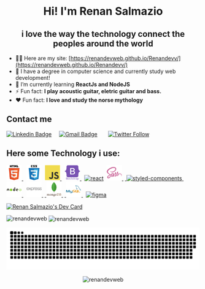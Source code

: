 <h1 align="center">Hi! I'm Renan Salmazio</h1>
<h2 align="center">i love the way the technology connect the peoples around the world</h2>



- 👨‍💻 Here are my site: [https://renandevweb.github.io/Renandevv/](https://renandevweb.github.io/Renandevv/)
- 👨‍ I have a degree in computer science and currently study web development!
- 🌱 I’m currently learning **ReactJs and NodeJS**
- ⚡ Fun fact:  **I play acoustic guitar, eletric guitar and bass.**
- :heart: Fun fact:  **I love and study the norse mythology**

## Contact me

[![Linkedin Badge](https://img.shields.io/badge/-RenanSalmazio-blue?style=flat-square&logo=Linkedin&logoColor=white&link=https://www.linkedin.com/in/renanarizasalmazio/)](https://www.linkedin.com/in/renanarizasalmazio/)&nbsp;&nbsp;&nbsp;&nbsp;&nbsp;[![Gmail Badge](https://img.shields.io/badge/-renandevweb-c14438?style=flat-square&logo=Gmail&logoColor=white&link=mailto:RenanDevWeb)](mailto:renandevweb@gmail.com) &nbsp;&nbsp;&nbsp;&nbsp;&nbsp;  [![Twitter Follow](https://img.shields.io/twitter/follow/renansalmazio?color=%231DA1F2&logo=Twitter&logoColor=1DA1F2&style=flat-square)](https://twitter.com/renansalmazio)


## Here some Technology i use: 

<p align="left">
<a href="https://www.w3.org"><img src="https://raw.githubusercontent.com/devicons/devicon/master/icons/html5/html5-original-wordmark.svg" alt="html5" width="40" height="40"/> </a>&nbsp; <a href="https://www.w3.org" target="_blank"><img src="https://raw.githubusercontent.com/devicons/devicon/master/icons/css3/css3-original-wordmark.svg" alt="css3" width="40" height="40"/></a>&nbsp; <a href="https://developer.mozilla.org/pt-BR/docs/Web/JavaScript/Reference" target="_blank"> <img src="https://raw.githubusercontent.com/devicons/devicon/master/icons/javascript/javascript-original.svg" alt="javascript" width="40" height="40"/> </a>&nbsp; <a href="https://www.mongodb.com/" target="_blank"><a href="https://getbootstrap.com" target="_blank"> <img src="https://raw.githubusercontent.com/devicons/devicon/master/icons/bootstrap/bootstrap-plain-wordmark.svg" alt="bootstrap" width="40" height="40"/> </a>&nbsp; <a href="https://www.w3schools.com/css/" target="_blank"> <a href="https://reactjs.org/" target="_blank"> <img src="https://reactnative.dev/img/header_logo.svg" alt="react" width="40" height="40"/></a>&nbsp; <a href="https://sass-lang.com" target="_blank"><img src="https://raw.githubusercontent.com/devicons/devicon/master/icons/sass/sass-original.svg" alt="sass" width="40" height="40"/> </a></img>&nbsp;<a href="https://styled-components.com" target="_blank"> <img src="https://styled-components.com/logo.png" alt="styled-components" width="40" height="40"/> </a>&nbsp;<a href="https://nodejs.org" target="_blank"> <img src="https://raw.githubusercontent.com/devicons/devicon/master/icons/nodejs/nodejs-original-wordmark.svg" alt="nodejs" width="40" height="40"/> </a>&nbsp; <a href="https://expressjs.com" target="_blank"><img src="https://raw.githubusercontent.com/devicons/devicon/master/icons/express/express-original-wordmark.svg" alt="express" width="40" height="40"/> </a> &nbsp;<a href="https://www.mongodb.com/" target="_blank"><a href="https://www.mongodb.com/" target="_blank"> <img src="https://raw.githubusercontent.com/devicons/devicon/master/icons/mongodb/mongodb-original-wordmark.svg" alt="mongodb" width="40" height="40"/> </a> &nbsp;<a href="https://www.mysql.com/" target="_blank"> <img src="https://raw.githubusercontent.com/devicons/devicon/master/icons/mysql/mysql-original-wordmark.svg" alt="mysql" width="40" height="40"/> </a>&nbsp; <a href="https://nodejs.org" target="_blank"> </a> <a href="https://reactjs.org/" target="_blank"><a href="https://www.figma.com/" target="_blank"> <img src="https://www.vectorlogo.zone/logos/figma/figma-icon.svg" alt="figma" width="40" height="40"/> </a>
 </p>

<a href="https://app.daily.dev/RenanSalmazio"><img src="https://api.daily.dev/devcards/9a4f661ea785464c957479bd97751f52.png?r=v6b" width="400" alt="Renan Salmazio's Dev Card"/></a>
 

<p><img align="left" src="https://github-readme-stats.vercel.app/api/top-langs?username=renandevweb&show_icons=true&theme=dracula&hide_border=true&locale=en&layout=compact" alt="renandevweb" /></p>

<p>&nbsp;<img align="center" src="https://github-readme-stats.vercel.app/api?username=renandevweb&show_icons=true&theme=dracula&hide_border=true&locale=en" alt="renandevweb" /></p>

 
 
![](https://github.com/RenanDevWeb/RenanDevWeb/blob/master/github-user-contribution.svg)
 
 
<p align="center"> <img src="https://komarev.com/ghpvc/?username=renandevweb&label=Profile%20views&color=0e75b6&style=flat" alt="renandevweb" /> </p>








